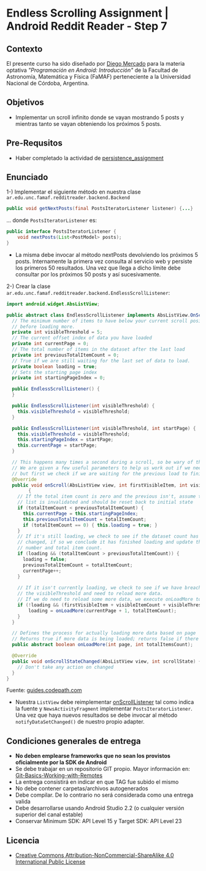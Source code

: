 # Endless Scrolling Assignment | Android Reddit Reader - Step 7

## Contexto

El presente curso ha sido diseñado por [Diego Mercado](https://github.com/mercadodiego) para la materia optativa _"Programación en Android: Introducción"_ de la Facultad de Astronomía, Matemática y Física (FaMAF) perteneciente a la Universidad Nacional de Córdoba, Argentina. 

## Objetivos

* Implementar un scroll infinito donde se vayan mostrando 5 posts y mientras tanto se vayan obteniendo los próximos 5 posts.

## Pre-Requsitos

* Haber completado la actividad de [persistence_assignment](https://github.com/mercadodiego/RedditReader/tree/persistence_assignment) 

## Enunciado


1-) Implementar el siguiente método en nuestra clase `ar.edu.unc.famaf.redditreader.backend.Backend`
```Java
public void getNextPosts(final PostsIteratorListener listener) {...}
```

... donde `PostsIteratorListener` es:
 
```Java
public interface PostsIteratorListener {
    void nextPosts(List<PostModel> posts);
}
```
* La misma debe invocar al método nextPosts devolviendo los próximos 5 posts. Internamente la primera vez consulta al servicio web y persiste los primeros 50 resultados. Una vez que llega a dicho límite debe consultar por los próximos 50 posts y así sucesivamente.
 
2-) Crear la clase `ar.edu.unc.famaf.redditreader.backend.EndlessScrollListener`: 
```Java
import android.widget.AbsListView; 

public abstract class EndlessScrollListener implements AbsListView.OnScrollListener {
  // The minimum number of items to have below your current scroll position
  // before loading more.
  private int visibleThreshold = 5;
  // The current offset index of data you have loaded
  private int currentPage = 0;
  // The total number of items in the dataset after the last load
  private int previousTotalItemCount = 0;
  // True if we are still waiting for the last set of data to load.
  private boolean loading = true;
  // Sets the starting page index
  private int startingPageIndex = 0;

  public EndlessScrollListener() {
  }

  public EndlessScrollListener(int visibleThreshold) {
    this.visibleThreshold = visibleThreshold;
  }

  public EndlessScrollListener(int visibleThreshold, int startPage) {
    this.visibleThreshold = visibleThreshold;
    this.startingPageIndex = startPage;
    this.currentPage = startPage;
  }

  // This happens many times a second during a scroll, so be wary of the code you place here.
  // We are given a few useful parameters to help us work out if we need to load some more data,
  // but first we check if we are waiting for the previous load to finish.
  @Override
  public void onScroll(AbsListView view, int firstVisibleItem, int visibleItemCount, int totalItemCount) 
        {
    // If the total item count is zero and the previous isn't, assume the
    // list is invalidated and should be reset back to initial state
    if (totalItemCount < previousTotalItemCount) {
      this.currentPage = this.startingPageIndex;
      this.previousTotalItemCount = totalItemCount;
      if (totalItemCount == 0) { this.loading = true; } 
    }
    // If it's still loading, we check to see if the dataset count has
    // changed, if so we conclude it has finished loading and update the current page
    // number and total item count.
    if (loading && (totalItemCount > previousTotalItemCount)) {
      loading = false;
      previousTotalItemCount = totalItemCount;
      currentPage++;
    }
    
    // If it isn't currently loading, we check to see if we have breached
    // the visibleThreshold and need to reload more data.
    // If we do need to reload some more data, we execute onLoadMore to fetch the data.
    if (!loading && (firstVisibleItem + visibleItemCount + visibleThreshold) >= totalItemCount ) {
        loading = onLoadMore(currentPage + 1, totalItemCount);
    }
  }

  // Defines the process for actually loading more data based on page
  // Returns true if more data is being loaded; returns false if there is no more data to load.
  public abstract boolean onLoadMore(int page, int totalItemsCount);

  @Override
  public void onScrollStateChanged(AbsListView view, int scrollState) {
    // Don't take any action on changed
  }
}
```
Fuente:  [guides.codepath.com](https://guides.codepath.com/android/Endless-Scrolling-with-AdapterViews-and-RecyclerView)

 * Nuestra `ListView` debe reimplementar [onScrollListener](https://developer.android.com/reference/android/widget/AbsListView.OnScrollListener.html) tal como indica la fuente y `NewsActivityFragment` implementar `PostsIteratorListener`. Una vez que haya nuevos resultados se debe invocar al método `notifyDataSetChanged()` de nuestro propio adapter. 

## Condiciones generales de entrega

* **No deben emplearse frameworks que no sean los provistos oficialmente por la SDK de Android**
* Se debe trabajar en un repositorio GIT propio. Mayor información en: [Git-Basics-Working-with-Remotes](https://git-scm.com/book/en/v2/Git-Basics-Working-with-Remotes)
* La entrega consistirá en indicar en que TAG fue subido el mismo 
* No debe contener carpetas/archivos autogenerados
* Debe compilar. De lo contrario no será considerada como una entrega valida
* Debe desarrollarse usando Android Studio 2.2 (o cualquier versión superior del canal estable)
* Conservar Minimum SDK: API Level 15 y Target SDK: API Level 23 

## Licencia

* [Creative Commons Attribution-NonCommercial-ShareAlike 4.0 International Public License](https://creativecommons.org/licenses/by-nc-sa/4.0/legalcode)



